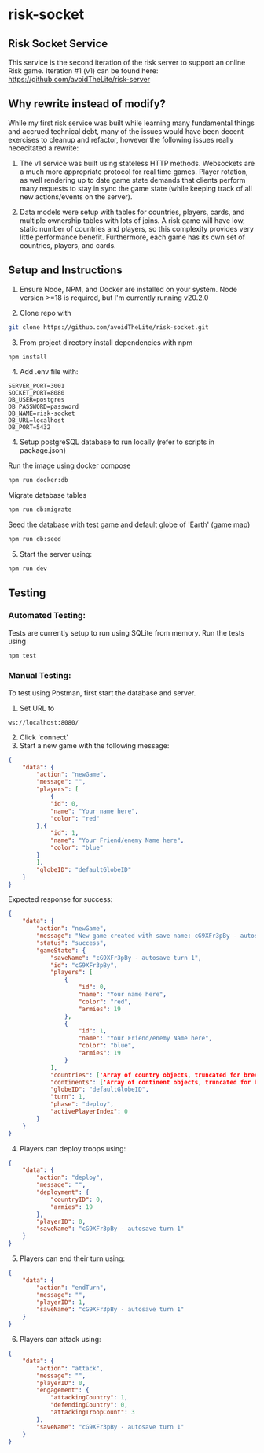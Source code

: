 # risk-socket

## Risk Socket Service
This service is the second iteration of the risk server to support an online Risk game. Iteration #1 (v1) can be found here: https://github.com/avoidTheLite/risk-server

## Why rewrite instead of modify?
While my first risk service was built while learning many fundamental things and accrued technical debt, many of the issues would have been decent exercises to cleanup and refactor, however the following issues really nececitated a rewrite: 

1) The v1 service was built using stateless HTTP methods. Websockets are a much more appropriate protocol for real time games.  Player rotation, as well rendering up to date game state demands that clients perform many requests to stay in sync the game state (while keeping track of all new actions/events on the server). 

2) Data models were setup with tables for countries, players, cards, and multiple ownership tables with lots of joins. A risk game will have low, static number of countries and players, so this complexity provides very little performance benefit. Furthermore, each game has its own set of countries, players, and cards.

## Setup and Instructions

1) Ensure Node, NPM, and Docker are installed on your system.
Node version >=18 is required, but I'm currently running v20.2.0

2) Clone repo with
```bash
git clone https://github.com/avoidTheLite/risk-socket.git
``` 

3) From project directory install dependencies with npm

```bash
npm install
```
4) Add .env file with:

```ENV
SERVER_PORT=3001
SOCKET_PORT=8080
DB_USER=postgres
DB_PASSWORD=password
DB_NAME=risk-socket
DB_URL=localhost
DB_PORT=5432

```
4) Setup postgreSQL database to run locally (refer to scripts in package.json)

Run the image using docker compose   
```bash
npm run docker:db
```
Migrate database tables
```bash
npm run db:migrate
```
Seed the database with test game and default globe of 'Earth' (game map) 
```bash
npm run db:seed
```

5) Start the server using:

```bash
npm run dev
```

## Testing
### Automated Testing:
Tests are currently setup to run using SQLite from memory. Run the tests using 
```bash
npm test
```
### Manual Testing:
To test using Postman, first start the database and server. 
1) Set URL to
```
ws://localhost:8080/
```
2) Click 'connect'
3) Start a new game with the following message:

```JSON
{
    "data": {
        "action": "newGame",
        "message": "",
        "players": [
            {
            "id": 0,
            "name": "Your name here",
            "color": "red"
        },{
            "id": 1,
            "name": "Your Friend/enemy Name here",
            "color": "blue" 
        }
        ],
        "globeID": "defaultGlobeID"
    }
}
```

Expected response for success:
```JSON
{
    "data": {
        "action": "newGame",
        "message": "New game created with save name: cG9XFr3pBy - autosave turn 1 for 2 players",
        "status": "success",
        "gameState": {
            "saveName": "cG9XFr3pBy - autosave turn 1",
            "id": "cG9XFr3pBy",
            "players": [
                {
                    "id": 0,
                    "name": "Your name here",
                    "color": "red",
                    "armies": 19
                },
                {
                    "id": 1,
                    "name": "Your Friend/enemy Name here",
                    "color": "blue",
                    "armies": 19
                }
            ],
            "countries": ['Array of country objects, truncated for brevity'],
            "continents": ['Array of continent objects, truncated for brevity'],
            "globeID": "defaultGlobeID",
            "turn": 1,
            "phase": "deploy",
            "activePlayerIndex": 0
        }
    }
}
```

4) Players can deploy troops using:
```JSON
{
    "data": {
        "action": "deploy",
        "message": "",
        "deployment": {
            "countryID": 0,
            "armies": 19
        },
        "playerID": 0,
        "saveName": "cG9XFr3pBy - autosave turn 1"
    }
}
```

5) Players can end their turn using:
```JSON
{
    "data": {
        "action": "endTurn",
        "message": "",
        "playerID": 1,
        "saveName": "cG9XFr3pBy - autosave turn 1"
    }
}
```

6) Players can attack using:
```JSON
{
    "data": {
        "action": "attack",
        "message": "",
        "playerID": 0,
        "engagement": {
            "attackingCountry": 1,
            "defendingCountry": 0,
            "attackingTroopCount": 3
        },
        "saveName": "cG9XFr3pBy - autosave turn 1"
    }
}
```